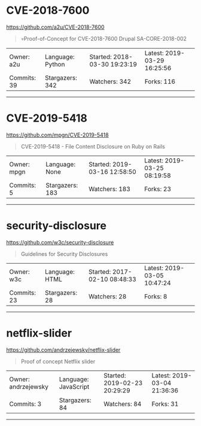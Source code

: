 # CVE-2018-7600

https://github.com/a2u/CVE-2018-7600
<blockquote>
💀Proof-of-Concept for CVE-2018-7600 Drupal SA-CORE-2018-002
</blockquote>

<table>
<tr><td>Owner: a2u</td>
    <td>Language: Python</td>
    <td>Started: 2018-03-30 19:23:19</td>
    <td>Latest: 2019-03-29 16:25:56</td></tr>
<tr><td>Commits: 39</td>
    <td>Stargazers: 342</td>
    <td>Watchers: 342</td>
    <td>Forks: 116</td></tr>
</table>

---

# CVE-2019-5418

https://github.com/mpgn/CVE-2019-5418
<blockquote>
CVE-2019-5418 - File Content Disclosure on Ruby on Rails
</blockquote>

<table>
<tr><td>Owner: mpgn</td>
    <td>Language: None</td>
    <td>Started: 2019-03-16 12:58:50</td>
    <td>Latest: 2019-03-25 08:19:58</td></tr>
<tr><td>Commits: 5</td>
    <td>Stargazers: 183</td>
    <td>Watchers: 183</td>
    <td>Forks: 23</td></tr>
</table>

---

# security-disclosure

https://github.com/w3c/security-disclosure
<blockquote>
Guidelines for Security Disclosures
</blockquote>

<table>
<tr><td>Owner: w3c</td>
    <td>Language: HTML</td>
    <td>Started: 2017-02-10 08:48:33</td>
    <td>Latest: 2019-03-05 10:47:24</td></tr>
<tr><td>Commits: 23</td>
    <td>Stargazers: 28</td>
    <td>Watchers: 28</td>
    <td>Forks: 8</td></tr>
</table>

---

# netflix-slider

https://github.com/andrzejewsky/netflix-slider
<blockquote>
Proof of concept Netflix slider
</blockquote>

<table>
<tr><td>Owner: andrzejewsky</td>
    <td>Language: JavaScript</td>
    <td>Started: 2019-02-23 20:29:29</td>
    <td>Latest: 2019-03-04 21:36:36</td></tr>
<tr><td>Commits: 3</td>
    <td>Stargazers: 84</td>
    <td>Watchers: 84</td>
    <td>Forks: 31</td></tr>
</table>

---

